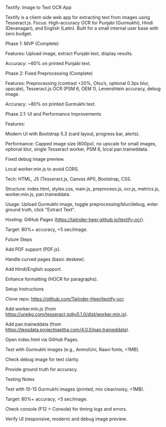 Textify: Image to Text OCR App

Textify is a client-side web app for extracting text from images using Tesseract.js. Focus: High-accuracy OCR for Punjabi (Gurmukhi), Hindi (Devanagari), and English (Latin). Built for a small internal user base with zero budget.

Phase 1: MVP (Complete)





Features: Upload image, extract Punjabi text, display results.



Accuracy: ~60% on printed Punjabi text.

Phase 2: Fixed Preprocessing (Complete)





Features: Preprocessing (contrast +20%, Otsu’s, optional 0.3px blur, upscale), Tesseract.js OCR (PSM 6, OEM 1), Levenshtein accuracy, debug image.



Accuracy: ~80% on printed Gurmukhi text.

Phase 2.1: UI and Performance Improvements





Features:





Modern UI with Bootstrap 5.3 (card layout, progress bar, alerts).



Performance: Capped image size (600px), no upscale for small images, optional blur, single Tesseract worker, PSM 6, local pan.traineddata.



Fixed debug image preview.



Local worker.min.js to avoid CORS.



Tech: HTML, JS (Tesseract.js, Canvas API), Bootstrap, CSS.



Structure: index.html, styles.css, main.js, preprocess.js, ocr.js, metrics.js, worker.min.js, pan.traineddata.



Usage: Upload Gurmukhi image, toggle preprocessing/blur/debug, enter ground truth, click "Extract Text".



Hosting: GitHub Pages (https://tajinder-heer.github.io/textify-ocr).



Target: 80%+ accuracy, <5 sec/image.

Future Steps





Add PDF support (PDF.js).



Handle curved pages (basic deskew).



Add Hindi/English support.



Enhance formatting (HOCR for paragraphs).

Setup Instructions





Clone repo: https://github.com/Tajinder-Heer/textify-ocr.



Add worker.min.js (from https://unpkg.com/tesseract.js@v5.1.0/dist/worker.min.js).



Add pan.traineddata (from https://tessdata.projectnaptha.com/4.0.0/pan.traineddata).



Open index.html via GitHub Pages.



Test with Gurmukhi images (e.g., AnmolUni, Raavi fonts, <1MB).



Check debug image for text clarity.



Provide ground truth for accuracy.

Testing Notes





Test with 10-15 Gurmukhi images (printed, mix clear/noisy, <1MB).



Target: 80%+ accuracy, <5 sec/image.



Check console (F12 > Console) for timing logs and errors.



Verify UI (responsive, modern) and debug image preview.